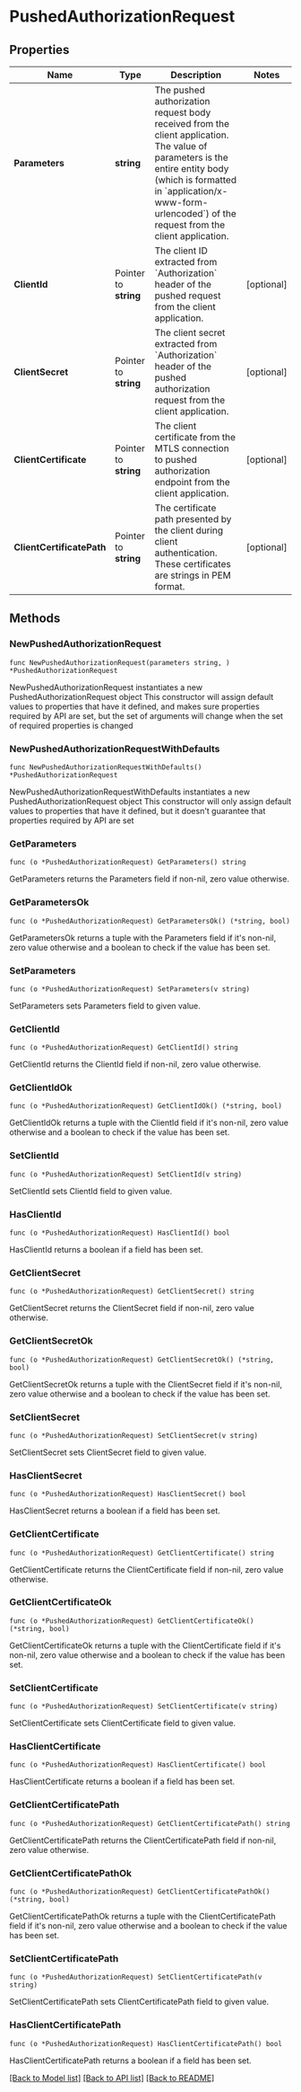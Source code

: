 # PushedAuthorizationRequest

## Properties

Name | Type | Description | Notes
------------ | ------------- | ------------- | -------------
**Parameters** | **string** | The pushed authorization request body received from the client application.  The value of parameters is the entire entity body (which is formatted in &#x60;application/x-www-form-urlencoded&#x60;) of the request from the client application.  | 
**ClientId** | Pointer to **string** | The client ID extracted from &#x60;Authorization&#x60; header of the pushed request from the client application.  | [optional] 
**ClientSecret** | Pointer to **string** | The client secret extracted from &#x60;Authorization&#x60; header of the pushed authorization request from the client application.  | [optional] 
**ClientCertificate** | Pointer to **string** | The client certificate from the MTLS connection to pushed authorization endpoint from the client application. | [optional] 
**ClientCertificatePath** | Pointer to **string** | The certificate path presented by the client during client authentication. These certificates are strings in PEM format.  | [optional] 

## Methods

### NewPushedAuthorizationRequest

`func NewPushedAuthorizationRequest(parameters string, ) *PushedAuthorizationRequest`

NewPushedAuthorizationRequest instantiates a new PushedAuthorizationRequest object
This constructor will assign default values to properties that have it defined,
and makes sure properties required by API are set, but the set of arguments
will change when the set of required properties is changed

### NewPushedAuthorizationRequestWithDefaults

`func NewPushedAuthorizationRequestWithDefaults() *PushedAuthorizationRequest`

NewPushedAuthorizationRequestWithDefaults instantiates a new PushedAuthorizationRequest object
This constructor will only assign default values to properties that have it defined,
but it doesn't guarantee that properties required by API are set

### GetParameters

`func (o *PushedAuthorizationRequest) GetParameters() string`

GetParameters returns the Parameters field if non-nil, zero value otherwise.

### GetParametersOk

`func (o *PushedAuthorizationRequest) GetParametersOk() (*string, bool)`

GetParametersOk returns a tuple with the Parameters field if it's non-nil, zero value otherwise
and a boolean to check if the value has been set.

### SetParameters

`func (o *PushedAuthorizationRequest) SetParameters(v string)`

SetParameters sets Parameters field to given value.


### GetClientId

`func (o *PushedAuthorizationRequest) GetClientId() string`

GetClientId returns the ClientId field if non-nil, zero value otherwise.

### GetClientIdOk

`func (o *PushedAuthorizationRequest) GetClientIdOk() (*string, bool)`

GetClientIdOk returns a tuple with the ClientId field if it's non-nil, zero value otherwise
and a boolean to check if the value has been set.

### SetClientId

`func (o *PushedAuthorizationRequest) SetClientId(v string)`

SetClientId sets ClientId field to given value.

### HasClientId

`func (o *PushedAuthorizationRequest) HasClientId() bool`

HasClientId returns a boolean if a field has been set.

### GetClientSecret

`func (o *PushedAuthorizationRequest) GetClientSecret() string`

GetClientSecret returns the ClientSecret field if non-nil, zero value otherwise.

### GetClientSecretOk

`func (o *PushedAuthorizationRequest) GetClientSecretOk() (*string, bool)`

GetClientSecretOk returns a tuple with the ClientSecret field if it's non-nil, zero value otherwise
and a boolean to check if the value has been set.

### SetClientSecret

`func (o *PushedAuthorizationRequest) SetClientSecret(v string)`

SetClientSecret sets ClientSecret field to given value.

### HasClientSecret

`func (o *PushedAuthorizationRequest) HasClientSecret() bool`

HasClientSecret returns a boolean if a field has been set.

### GetClientCertificate

`func (o *PushedAuthorizationRequest) GetClientCertificate() string`

GetClientCertificate returns the ClientCertificate field if non-nil, zero value otherwise.

### GetClientCertificateOk

`func (o *PushedAuthorizationRequest) GetClientCertificateOk() (*string, bool)`

GetClientCertificateOk returns a tuple with the ClientCertificate field if it's non-nil, zero value otherwise
and a boolean to check if the value has been set.

### SetClientCertificate

`func (o *PushedAuthorizationRequest) SetClientCertificate(v string)`

SetClientCertificate sets ClientCertificate field to given value.

### HasClientCertificate

`func (o *PushedAuthorizationRequest) HasClientCertificate() bool`

HasClientCertificate returns a boolean if a field has been set.

### GetClientCertificatePath

`func (o *PushedAuthorizationRequest) GetClientCertificatePath() string`

GetClientCertificatePath returns the ClientCertificatePath field if non-nil, zero value otherwise.

### GetClientCertificatePathOk

`func (o *PushedAuthorizationRequest) GetClientCertificatePathOk() (*string, bool)`

GetClientCertificatePathOk returns a tuple with the ClientCertificatePath field if it's non-nil, zero value otherwise
and a boolean to check if the value has been set.

### SetClientCertificatePath

`func (o *PushedAuthorizationRequest) SetClientCertificatePath(v string)`

SetClientCertificatePath sets ClientCertificatePath field to given value.

### HasClientCertificatePath

`func (o *PushedAuthorizationRequest) HasClientCertificatePath() bool`

HasClientCertificatePath returns a boolean if a field has been set.


[[Back to Model list]](../README.md#documentation-for-models) [[Back to API list]](../README.md#documentation-for-api-endpoints) [[Back to README]](../README.md)


